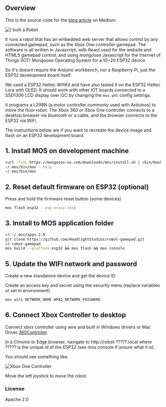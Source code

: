 ## Overview

This is the source code for the [blog article](https://medium.com/@wills_15862/i-built-a-robot-35ca67e7b811) on Medium.

![I built a Robot](https://cdn-images-1.medium.com/max/800/1*5ju9ij0dZJxP8Glak-pcOQ.jpeg)

It runs a robot that has an embedded web server that allows control by any connected gamepad, such as the Xbox One controller gamepad.  The software is all written in Javascript, with React used for the website and HTML5 gamepad control, and using mongoose Javascript for the Internet of Things (IOT) Mongoose Operating System for a $10-$20 ESP32 device.   

So it's doesnt require the Arduino workbench, nor a Raspberry Pi, just the ESP32 development board itself.

We used a ESP32 Heltec WifiKit and have also tested it on the ESP32 Heltec Lora with OLED.   It should work with other IOT boards connected to a SSD1306 LCD display over I2C by changing the `mos.yml` config settings.

It programs a L298N (a motor controller commonly used with Arduinos) to move the floor robot.  The  Xbox 360 or Xbox One controller connects to a desktop browser via bluetooth or a cable, and the browser connects to the ESP32 via WiFi.

The instructions below are if you want to recreate the device image and flash on an ESP32 development board.

## 1. Install MOS on development machine

``` bash
curl -fsSL https://mongoose-os.com/downloads/mos/install.sh | /bin/bash
~/.mos/bin/mos --help      
~/.mos/bin/mos
```

## 2. Reset default firmware on ESP32 (optional)

Press and hold the firmware reset button (some devices)

``` bash
mos flash esp32 --esp-erase-chip
```

## 3. Install to MOS application folder

``` bash
cd ~/.mos/apps.2.0
git clone https://github.com/HeadlightStudios/robot-gamepad.git
cd robot-gamepad
mos build --platform esp32 && mos flash && mos console
```

## 5. Update the WIFI network and password

Create a new standalone device and get the device ID

Create an access key and secret using the security menu (replace variables or set in environment)

``` bash
mos wifi NETWORK_NAME WPA2_NETWORK_PASSWORD
```

## 6. Connect Xbox Controller to desktop

Connect xbox controller using wire and built in Windows drivers or Mac Driver [360Controller](https://github.com/360Controller/360Controller/releases).

In a Chrome or Edge browser, navigate to http://robot-?????.local where ????? is the unique id of the ESP32 (see mos console if unsure what it is).

You should see something like:

![Xbox One Controller](https://github.com/willscreate/robot-gamepad/raw/master/preview.gif "Responsive Preview")

Move the left joystick to move the robot.


### License

Apache 2.0